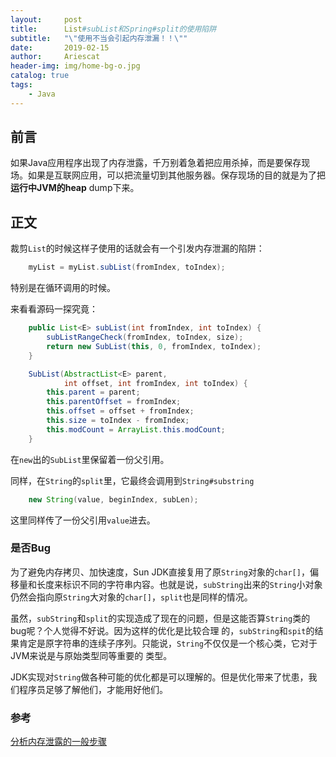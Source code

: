 ```yaml
---
layout:     post
title:      List#subList和Spring#split的使用陷阱
subtitle:   "\"使用不当会引起内存泄漏！！\""
date:       2019-02-15
author:     Ariescat
header-img: img/home-bg-o.jpg
catalog: true
tags:
    - Java
---
```


## 前言
如果Java应用程序出现了内存泄露，千万别着急着把应用杀掉，而是要保存现场。如果是互联网应用，可以把流量切到其他服务器。保存现场的目的就是为了把 **运行中JVM的heap** dump下来。

## 正文
裁剪`List`的时候这样子使用的话就会有一个引发内存泄漏的陷阱：
```java  
    myList = myList.subList(fromIndex, toIndex);
```
特别是在循环调用的时候。

来看看源码一探究竟：
```java
    public List<E> subList(int fromIndex, int toIndex) {
        subListRangeCheck(fromIndex, toIndex, size);
        return new SubList(this, 0, fromIndex, toIndex);
    }
```
  
```java
    SubList(AbstractList<E> parent,
            int offset, int fromIndex, int toIndex) {
        this.parent = parent;
        this.parentOffset = fromIndex;
        this.offset = offset + fromIndex;
        this.size = toIndex - fromIndex;
        this.modCount = ArrayList.this.modCount;
    }
```
在`new`出的`SubList`里保留着一份父引用。

同样，在`String`的`split`里，它最终会调用到`String#substring`
```java
    new String(value, beginIndex, subLen);
```
这里同样传了一份父引用`value`进去。

### 是否Bug
为了避免内存拷贝、加快速度，Sun JDK直接复用了原`String`对象的`char[]`，偏移量和长度来标识不同的字符串内容。也就是说，`subString`出来的`String`小对象 仍然会指向原`String`大对象的`char[]`，`split`也是同样的情况。

虽然，`subString`和`split`的实现造成了现在的问题，但是这能否算`String`类的bug呢？个人觉得不好说。因为这样的优化是比较合理 的，`subString`和`spit`的结果肯定是原字符串的连续子序列。只能说，`String`不仅仅是一个核心类，它对于JVM来说是与原始类型同等重要的 类型。

JDK实现对`String`做各种可能的优化都是可以理解的。但是优化带来了忧患，我们程序员足够了解他们，才能用好他们。

### 参考
[分析内存泄露的一般步骤](https://blog.csdn.net/ggy101600/article/details/53993487)